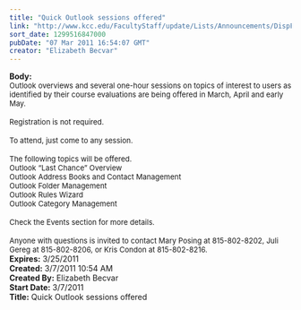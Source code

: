 ```yaml
---
title: "Quick Outlook sessions offered"
link: "http://www.kcc.edu/FacultyStaff/update/Lists/Announcements/DispForm.aspx?ID=151"
sort_date: 1299516847000
pubDate: "07 Mar 2011 16:54:07 GMT"
creator: "Elizabeth Becvar"
---
```


<div><b>Body:</b> <div class=ExternalClassF1784545ED95403F8900B7873BB12481>
<div><font size=2>Outlook overviews and several one-hour sessions on topics of interest to users as identified by their course evaluations are being offered in March, April and early May.</font></div>
<div><br><font size=2>Registration is not required.</font></div>
<div><br><font size=2>To attend, just come to any session.</font></div>
<div><font size=2></font> </div>
<div><font size=2>The following topics will be offered.<br>Outlook “Last Chance” Overview</font></div>
<div><font size=2>Outlook Address Books and Contact Management</font></div>
<div><font size=2>Outlook Folder Management<br>Outlook Rules Wizard<br>Outlook Category Management</font></div>
<div><font size=2></font> </div>
<div><font size=2>Check the Events section for more details.</font></div>
<div><br><font size=2>Anyone with questions is invited to contact Mary Posing at 815-802-8202, Juli Gereg at 815-802-8206, or Kris Condon at 815-802-8216.</font></div></div></div>
<div><b>Expires:</b> 3/25/2011</div>
<div><b>Created:</b> 3/7/2011 10:54 AM</div>
<div><b>Created By:</b> Elizabeth Becvar</div>
<div><b>Start Date:</b> 3/7/2011</div>
<div><b>Title:</b> Quick Outlook sessions offered</div>
